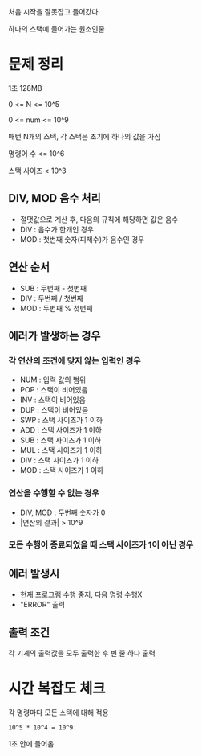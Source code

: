 처음 시작을 잘못잡고 들어갔다.

하나의 스택에 들어가는 원소인줄

# 문제 정리

1초 128MB

0 <= N <= 10^5

0 <= num <= 10^9

매번 N개의 스택, 각 스택은 초기에 하나의 값을 가짐

명령어 수 <= 10^6

스택 사이즈 < 10^3

## DIV, MOD 음수 처리
- 절댓값으로 계산 후, 다음의 규칙에 해당하면 값은 음수
- DIV : 음수가 한개인 경우
- MOD : 첫번째 숫자(피제수)가 음수인 경우

## 연산 순서
- SUB : 두번째 - 첫번째
- DIV : 두번째 / 첫번째
- MOD : 두번째 % 첫번째

## 에러가 발생하는 경우

### 각 연산의 조건에 맞지 않는 입력인 경우
- NUM : 입력 값의 범위
- POP : 스택이 비어있음
- INV : 스택이 비어있음
- DUP : 스택이 비어있음
- SWP : 스택 사이즈가 1 이하
- ADD : 스택 사이즈가 1 이하
- SUB : 스택 사이즈가 1 이하
- MUL : 스택 사이즈가 1 이하
- DIV : 스택 사이즈가 1 이하
- MOD : 스택 사이즈가 1 이하

### 연산을 수행할 수 없는 경우 
- DIV, MOD : 두번째 숫자가 0
- |연산의 결과| > 10^9

### 모든 수행이 종료되었을 때 스택 사이즈가 1이 아닌 경우

## 에러 발생시
- 현재 프로그램 수행 중지, 다음 명령 수행X
- "ERROR" 출력

## 출력 조건

각 기계의 출력값을 모두 출력한 후 빈 줄 하나 출력

# 시간 복잡도 체크

각 명령마다 모든 스택에 대해 적용

`10^5 * 10^4 = 10^9`

1초 안에 들어옴